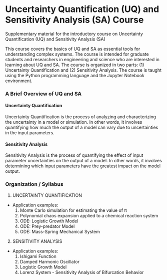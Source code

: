 # Uncertainty Quantification (UQ) and Sensitivity Analysis (SA) Course

Supplementary material for the introductory course on Uncertainty Quantification (UQ) and Sensitivity Analysis (SA)

This course covers the basics of UQ and SA as essential tools for understanding complex systems. The course is intended for graduate students and researchers in engineering and science who are interested in learning about UQ and SA. The course is organized in two parts: (1) Uncertainty Quantification and (2) Sensitivity Analysis. The course is taught using the Python programming language and the Jupyter Notebook environment.

### A Brief Overview of UQ and SA

#### Uncertainty Quantification
Uncertainty Quantification is the process of analyzing and characterizing the uncertainty in a model or simulation. In other words, it involves quantifying how much the output of a model can vary due to uncertainties in the input parameters.

#### Sensitivity Analysis
Sensitivity Analysis is the process of quantifying the effect of input parameter uncertainties on the output of a model. In other words, it involves determining which input parameters have the greatest impact on the model output.

### Organization / Syllabus

1. UNCERTAINTY QUANTIFICATION
- Application examples:
    01. Monte Carlo simulation for estimating the value of π
    02. Polynomial chaos expansion applied to a chemical reaction system
    03. ODE: Logistic Growth Model
    04. ODE: Prey-predator Model
    05. ODE: Mass-Spring Mechanical System

2. SENSITIVITY ANALYSIS
- Application examples:
    01. Ishigami Function
    02. Damped Harmonic Oscillator
    03. Logistic Growth Model
    04. Lorenz System - Sensitivity Analysis of Bifurcation Behavior
